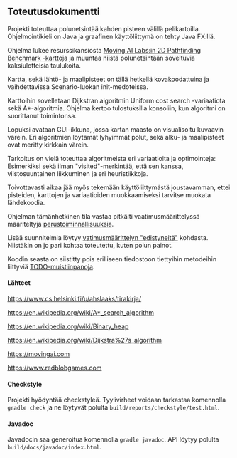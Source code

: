 ## Toteutusdokumentti

Projekti toteuttaa polunetsintää kahden pisteen välillä pelikartoilla. Ohjelmointikieli on Java ja graafinen käyttöliittymä on tehty Java FX:llä.

Ohjelma lukee resurssikansiosta [Moving AI Labs:in 2D Pathfinding Benchmark -karttoja](https://movingai.com/benchmarks/grids.html) ja muuntaa niistä polunetsintään soveltuvia kaksiulotteisia taulukoita.

Kartta, sekä lähtö- ja maalipisteet on tällä hetkellä kovakoodattuina ja vaihdettavissa Scenario-luokan init-medoteissa.

Karttoihin sovelletaan Dijkstran algoritmin Uniform cost search -variaatiota sekä A*-algoritmia. Ohjelma kertoo tulostuksilla konsoliin, kun algoritmi on suorittanut toimintonsa.

Lopuksi avataan GUI-ikkuna, jossa kartan maasto on visualisoitu kuvaavin värein. Eri algoritmien löytämät lyhyimmät polut, sekä alku- ja maalipisteet ovat meritty kirkkain värein.

Tarkoitus on vielä toteuttaa algoritmeista eri variaatioita ja optimointeja: Esimerkiksi sekä ilman "visited"-merkintää, että sen kanssa, viistosuuntainen liikkuminen ja eri heuristiikkoja.

Toivottavasti aikaa jää myös tekemään käyttöliittymästä joustavamman, ettei  pisteiden, karttojen ja variaatioiden muokkaamiseksi tarvitse muokata lähdekoodia.

Ohjelman tämänhetkinen tila vastaa pitkälti vaatimusmäärittelyssä määriteltyjä [perustoiminnallisuuksia](https://github.com/magael/aastaar/blob/master/documentation/maarittely.md#perustoiminnallisuuksia).

Lisää suunnitelmia löytyy [vatimusmäärittelyn "edistyneitä"](https://github.com/magael/aastaar/blob/master/documentation/maarittely.md#edistyneit%C3%A4--jatkokehityksen-toiminnallisuuksia) kohdasta. Niistäkin on jo pari kohtaa toteutettu, kuten polun painot.

Koodin seasta on siistitty pois erilliseen tiedostoon tiettyihin metodeihin liittyviä [TODO-muistiinpanoja](https://github.com/magael/aastaar/blob/master/documentation/todo.md).

#### Lähteet

https://www.cs.helsinki.fi/u/ahslaaks/tirakirja/

https://en.wikipedia.org/wiki/A*_search_algorithm

https://en.wikipedia.org/wiki/Binary_heap

https://en.wikipedia.org/wiki/Dijkstra%27s_algorithm

https://movingai.com

https://www.redblobgames.com

#### Checkstyle

Projekti hyödyntää checkstyleä. Tyylivirheet voidaan tarkastaa komennolla <code>gradle check</code> ja ne löytyvät polulta <code>build/reports/checkstyle/test.html</code>.

#### Javadoc

Javadocin saa generoitua komennolla <code>gradle javadoc</code>. API löytyy polulta <code>build/docs/javadoc/index.html</code>.